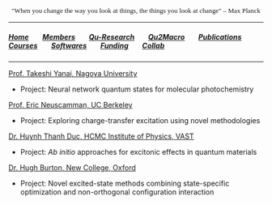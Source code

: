  
 <head>
<link rel="apple-touch-icon" sizes="180x180" href="apple-touch-icon.png">
<link rel="icon" type="image/png" sizes="32x32" href="favicon-32x32.png">
<link rel="icon" type="image/png" sizes="16x16" href="favicon-16x16.png">
<link rel="manifest" href="site.webmanifest">
<link rel="mask-icon" href="safari-pinned-tab.svg" color="#5bbad5">
<meta name="msapplication-TileColor" content="#da532c">
<meta name="theme-color" content="#ffffff">
</head>

<p align="center" style="font-family: lucida handwriting; font-size:10pt">
"When you change the way you look at things, the things you look at change" – Max Planck
</p>

<hr style="solid blue">

##### [<b>Home</b>](index.md)<img src="test_space.png" width="27" height="1">[<b>Members</b>](members.md)<img src="test_space.png" width="27" height="1">[<b>Qu-Research</b>](research.md)<img src="test_space.png" width="27" height="1">[<b>Qu2Macro</b>](qu2macro.md)<img src="test_space.png" width="27" height="1">[<b>Publications</b>](publications.md)<img src="test_space.png" width="27" height="1">[<b>Courses</b>](courses.md)<img src="test_space.png" width="27" height="1">[<b>Softwares</b>](softwares.md)<img src="test_space.png" width="27" height="1">[<b>Funding</b>](fundings.md)<img src="test_space.png" width="27" height="1">[<b><ins>Collab</ins></b>](collab.md)

<hr style="solid blue">

 
 [Prof. Takeshi Yanai, Nagoya University](https://www.iaqms.org/members/yanai.php)
 
 - Project: Neural network quantum states for molecular photochemistry

  [Prof. Eric Neuscamman, UC Berkeley](https://neuscammanlab.com/)
  
  - Project: Exploring charge-transfer excitation using novel methodologies

  [Dr. Huynh Thanh Duc, HCMC Institute of Physics, VAST](http://hcmip.ac.vn/theoretical_physics-en.html)
  
  - Project: _Ab initio_ approaches for excitonic effects in quantum materials 
  
  [Dr. Hugh Burton, New College, Oxford](https://www.hughburton.com/)
  
  - Project: Novel excited-state methods combining state-specific optimization and non-orthogonal configuration interaction
